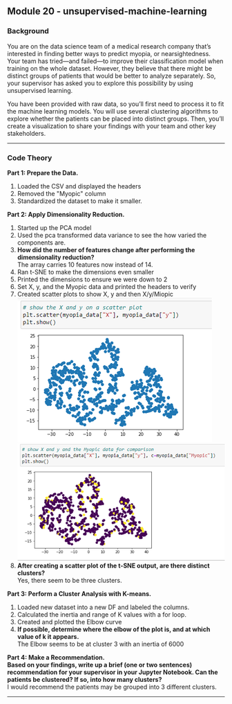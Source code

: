 ## Module 20 - unsupervised-machine-learning

### Background
You are on the data science team of a medical research company that’s interested in finding better ways to predict myopia, or nearsightedness. Your team has tried—and failed—to improve their classification model when training on the whole dataset. However, they believe that there might be distinct groups of patients that would be better to analyze separately. So, your supervisor has asked you to explore this possibility by using unsupervised learning.

You have been provided with raw data, so you’ll first need to process it to fit the machine learning models. You will use several clustering algorithms to explore whether the patients can be placed into distinct groups. Then, you’ll create a visualization to share your findings with your team and other key stakeholders.
<hr>

### Code Theory
**Part 1: Prepare the Data.**<br/>
1. Loaded the CSV and displayed the headers
2. Removed the "Myopic" column
3. Standardized the dataset to make it smaller.

**Part 2: Apply Dimensionality Reduction.**<br/>
1. Started up the PCA model
2. Used the pca transformed data variance to see the how varied the components are.
3. **How did the number of features change after performing the dimensionality reduction?**<br/>
The array carries 10 features now instead of 14.<br/>
4. Ran t-SNE to make the dimensions even smaller
5. Printed the dimensions to ensure we were down to 2
6. Set X, y, and the Myopic data and printed the headers to verify
7. Created scatter plots to show X, y and then X/y/Miopic<br/>
![image](/images/Xyscatter.png) 
![image](/images/XyMyopicScatter.png)<br/>
8. **After creating a scatter plot of the t-SNE output, are there distinct clusters?**<br/>
Yes, there seem to be three clusters.<br/>

**Part 3: Perform a Cluster Analysis with K-means.**<br/>
1. Loaded new dataset into a new DF and labeled the columns.
2. Calculated the inertia and range of K values with a for loop.
3. Created and plotted the Elbow curve
4. **If possible, determine where the elbow of the plot is, and at which value of k it appears.**<br/>
The Elbow seems to be at cluster 3 with an inertia of 6000<br/>

**Part 4: Make a Recommendation.**<br/>
**Based on your findings, write up a brief (one or two sentences) recommendation for your supervisor in your Jupyter Notebook. Can the patients be clustered? If so, into how many clusters?**<br/>
I would recommend the patients may be grouped into 3 different clusters.
<hr>


